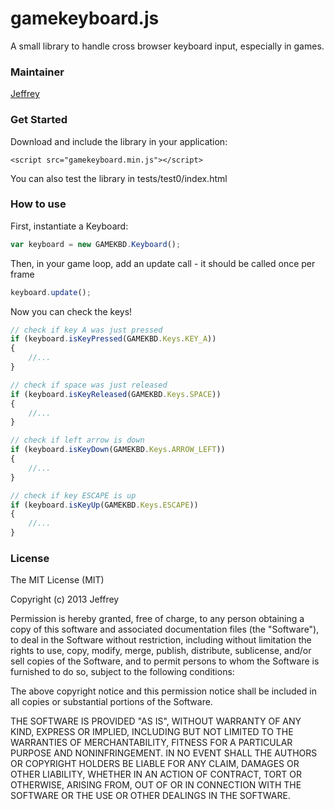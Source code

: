 gamekeyboard.js
===

A small library to handle cross browser keyboard input, especially in games.

### Maintainer

[Jeffrey](https://github.com/jeffreyjw)

### Get Started

Download and include the library in your application:

```
<script src="gamekeyboard.min.js"></script>
```

You can also test the library in tests/test0/index.html

### How to use

First, instantiate a Keyboard:

```javascript
var keyboard = new GAMEKBD.Keyboard();
```

Then, in your game loop, add an update call - it should be called once per frame

```javascript
keyboard.update();
```

Now you can check the keys!

```javascript
// check if key A was just pressed
if (keyboard.isKeyPressed(GAMEKBD.Keys.KEY_A))
{
    //...
}

// check if space was just released
if (keyboard.isKeyReleased(GAMEKBD.Keys.SPACE))
{
    //...
}

// check if left arrow is down
if (keyboard.isKeyDown(GAMEKBD.Keys.ARROW_LEFT))
{
    //...
}

// check if key ESCAPE is up
if (keyboard.isKeyUp(GAMEKBD.Keys.ESCAPE))
{
    //...
}
```

### License

The MIT License (MIT)

Copyright (c) 2013 Jeffrey

Permission is hereby granted, free of charge, to any person obtaining a copy of
this software and associated documentation files (the "Software"), to deal in
the Software without restriction, including without limitation the rights to
use, copy, modify, merge, publish, distribute, sublicense, and/or sell copies of
the Software, and to permit persons to whom the Software is furnished to do so,
subject to the following conditions:

The above copyright notice and this permission notice shall be included in all
copies or substantial portions of the Software.

THE SOFTWARE IS PROVIDED "AS IS", WITHOUT WARRANTY OF ANY KIND, EXPRESS OR
IMPLIED, INCLUDING BUT NOT LIMITED TO THE WARRANTIES OF MERCHANTABILITY, FITNESS
FOR A PARTICULAR PURPOSE AND NONINFRINGEMENT. IN NO EVENT SHALL THE AUTHORS OR
COPYRIGHT HOLDERS BE LIABLE FOR ANY CLAIM, DAMAGES OR OTHER LIABILITY, WHETHER
IN AN ACTION OF CONTRACT, TORT OR OTHERWISE, ARISING FROM, OUT OF OR IN
CONNECTION WITH THE SOFTWARE OR THE USE OR OTHER DEALINGS IN THE SOFTWARE.
